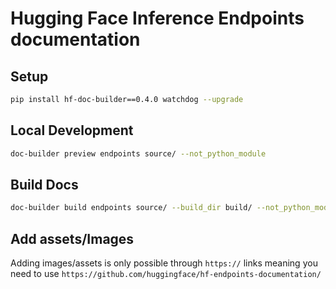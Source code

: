 # Hugging Face Inference Endpoints documentation

## Setup

```bash
pip install hf-doc-builder==0.4.0 watchdog --upgrade
```

## Local Development

```bash
doc-builder preview endpoints source/ --not_python_module
```

## Build Docs

```bash
doc-builder build endpoints source/ --build_dir build/ --not_python_module
```

## Add assets/Images

Adding images/assets is only possible through `https://` links meaning you need to use `https://github.com/huggingface/hf-endpoints-documentation/`